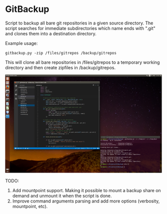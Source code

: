 # GitBackup

Script to backup all bare git repositories in a given source directory. The
script searches for immediate subdirectories which name ends with ".git" and
clones them into a destination directory.

Example usage:

    gitbackup.py -zip /files/gitrepos /backup/gitrepos

This will clone all bare repositories in /files/gitrepos to a temporary working
directory and then create zipfiles in /backup/gitrepos.

![screenshot image](screenshot.png "Screenshot running VsCode on Ubuntu")

TODO:

1. Add mountpoint support. Making it possible to mount a backup share on demand
   and unmount it when the script is done.
2. Improve command arguments parsing and add more options (verbosity, mountpoint,
   etc).

